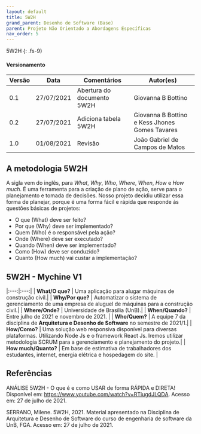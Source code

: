 ```yaml
---
layout: default
title: 5W2H
grand_parent: Desenho de Software (Base)
parent: Projeto Não Orientado a Abordagens Específicas
nav_order: 5
---
```


5W2H
{: .fs-9}

#### Versionamento

|Versão | Data | Comentários | Autor(es) |
|-------|------|-------------|-----------|
|0.1|27/07/2021| Abertura do documento 5W2H| Giovanna B Bottino|
|0.2|27/07/2021| Adiciona tabela 5W2H | Giovanna B Bottino e Kess Jhones Gomes Tavares|
|1.0|01/08/2021| Revisão | João Gabriel de Campos de Matos|

## A metodologia 5W2H

A sigla vem do inglês, para _What_, _Why_, _Who_, _Where_, _When_, _How_ e _How much_. É uma ferramenta para a criação de plano de ação, serve para o planejamento e tomada de decisões. Nosso projeto decidiu utilizar essa forma de planejar, porque é uma forma fácil e rápida que responde às questões básicas de projetos: 

- O que (What) deve ser feito?
- Por que (Why) deve ser implementado?
- Quem (Who) é o responsável pela ação?
- Onde (Where) deve ser executado?
- Quando (When) deve ser implementado?
- Como (How) deve ser conduzido?
- Quanto (How much) vai custar a implementação?

## 5W2H - Mychine V1

|:---:|:---:|
| **What/O que?** | Uma aplicação para alugar máquinas de construção civil.|
| **Why/Por que?** | Automatizar o sistema de gerenciamento de uma empresa de aluguel de máquinas para a construção civil.|
| **Where/Onde?** | Universidade de Brasília (UnB).|
| **When/Quando?** | Entre julho de 2021 e novembro de 2021. |
| **Who/Quem?** | A equipe 7 da disciplina de **Arquitetura e Desenho de Software** no semestre de 2021/1.|
| **How/Como?** | Uma solução web responsiva disponível para diversas plataformas. Utilizando Node Js e o framework React Js. Iremos utilizar metodologia SCRUM para a gerenciamento e planejamento do projeto.|
| **How much/Quanto?** | Em base de estimativa de trabalhadores dos estudantes, internet, energia elétrica e hospedagem do site. |

## Referências

ANÁLISE 5W2H - O que é e como USAR de forma RÁPIDA e DIRETA! Disponível em: <https://www.youtube.com/watch?v=RTiugdJLQDA>. Acesso em: 27 de julho de 2021.

SERRANO, Milene. 5W2H, 2021. Material apresentado na Disciplina de Arquitetura e Desenho de Software do curso de engenharia de software da UnB, FGA. Acesso em: 27 de julho de 2021.


